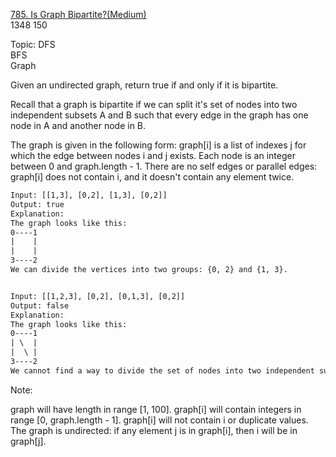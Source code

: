 [785. Is Graph Bipartite?(Medium)](https://leetcode.com/problems/is-graph-bipartite/)  
1348 150

Topic: DFS  
BFS  
Graph

Given an undirected graph, return true if and only if it is bipartite.

Recall that a graph is bipartite if we can split it's set of nodes into two independent subsets A and B such that every
edge in the graph has one node in A and another node in B.

The graph is given in the following form: graph[i] is a list of indexes j for which the edge between nodes i and j
exists. Each node is an integer between 0 and graph.length - 1. There are no self edges or parallel edges: graph[i] does
not contain i, and it doesn't contain any element twice.

```html
Input: [[1,3], [0,2], [1,3], [0,2]]
Output: true
Explanation: 
The graph looks like this:
0----1
|    |
|    |
3----2
We can divide the vertices into two groups: {0, 2} and {1, 3}.


Input: [[1,2,3], [0,2], [0,1,3], [0,2]]
Output: false
Explanation: 
The graph looks like this:
0----1
| \  |
|  \ |
3----2
We cannot find a way to divide the set of nodes into two independent subsets.
```

Note:

graph will have length in range [1, 100]. graph[i] will contain integers in range [0, graph.length - 1]. graph[i] will
not contain i or duplicate values. The graph is undirected: if any element j is in graph[i], then i will be in graph[j].